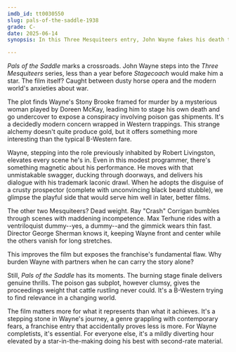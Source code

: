 ```yaml
---
imdb_id: tt0030550
slug: pals-of-the-saddle-1938
grade: C-
date: 2025-06-14
synopsis: In this Three Mesquiteers entry, John Wayne fakes his death to go undercover and foil a poison gas smuggling plot.

---
```


_Pals of the Saddle_ marks a crossroads. John Wayne steps into the _Three Mesquiteers_ series, less than a year before <span data-imdb-id="tt0031971">_Stagecoach_</span> would make him a star. The film itself? Caught between dusty horse opera and the modern world's anxieties about war.

The plot finds Wayne's Stony Brooke framed for murder by a mysterious woman played by Doreen McKay, leading him to stage his own death and go undercover to expose a conspiracy involving poison gas shipments. It's a decidedly modern concern wrapped in Western trappings. This strange alchemy doesn't quite produce gold, but it offers something more interesting than the typical B-Western fare.

Wayne, stepping into the role previously inhabited by Robert Livingston, elevates every scene he's in. Even in this modest programmer, there's something magnetic about his performance. He moves with that unmistakable swagger, ducking through doorways, and delivers his dialogue with his trademark laconic drawl. When he adopts the disguise of a crusty prospector (complete with unconvincing black beard stubble), we glimpse the playful side that would serve him well in later, better films. 

The other two Mesquiteers? Dead weight. Ray "Crash" Corrigan bumbles through scenes with maddening incompetence. Max Terhune rides with a ventriloquist dummy--yes, a dummy--and the gimmick wears thin fast. Director George Sherman knows it, keeping Wayne front and center while the others vanish for long stretches.

This improves the film but exposes the franchise's fundamental flaw. Why burden Wayne with partners when he can carry the story alone?

Still, _Pals of the Saddle_ has its moments. The burning stage finale delivers genuine thrills. The poison gas subplot, however clumsy, gives the proceedings weight that cattle rustling never could. It's a B-Western trying to find relevance in a changing world.

The film matters more for what it represents than what it achieves. It's a stepping stone in Wayne's journey, a genre grappling with contemporary fears, a franchise entry that accidentally proves less is more. For Wayne completists, it's essential. For everyone else, it's a mildly diverting hour elevated by a star-in-the-making doing his best with second-rate material.